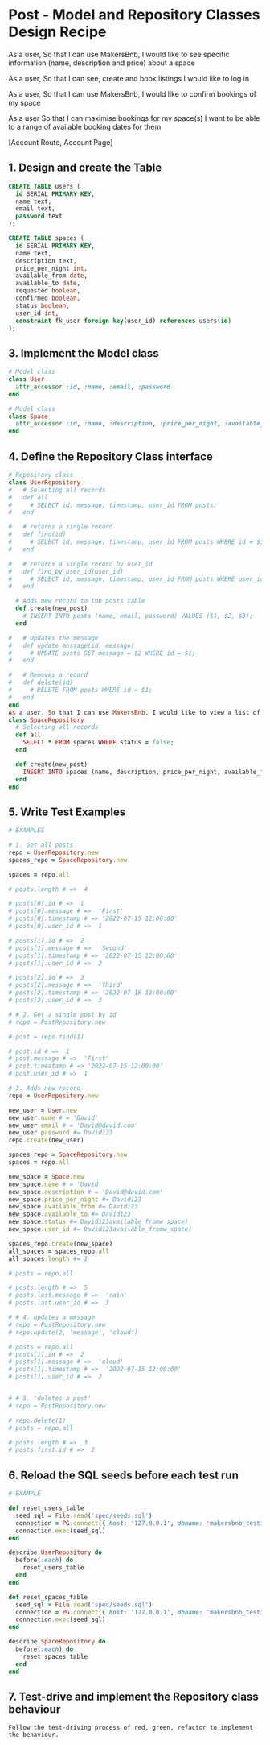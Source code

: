 # Post - Model and Repository Classes Design Recipe

<!-- As a user, So that I can use MakersBnb, I would like to create an account -->

<!-- As a user, So that I can use MakersBnb, I would like to view a list of spaces -->

As a user, So that I can use MakersBnb, I would like to see specific information (name, description and price) about a space

As a user, So that I can see, create and book listings I would like to log in

As a user, So that I can use MakersBnb, I would like to confirm bookings of my space

As a user So that I can maximise bookings for my space(s) I want to be able to a range of available booking dates for them

[Account Route, Account Page]

## 1. Design and create the Table
```sql
CREATE TABLE users (
  id SERIAL PRIMARY KEY,
  name text,
  email text,
  password text
);
```

```sql
CREATE TABLE spaces (
  id SERIAL PRIMARY KEY,
  name text,
  description text,
  price_per_night int,
  available_from date,
  available_to date,
  requested boolean,
  confirmed boolean,
  status boolean,
  user_id int,
  constraint fk_user foreign key(user_id) references users(id)
);
```
<!-- ## 2. Create Test SQL seeds
```sql
TRUNCATE TABLE users, posts RESTART IDENTITY;

INSERT INTO users (name, username, email, password) VALUES ('Moe', 'moeez', 'moeez@gmail.com', 'strong123');
INSERT INTO users (name, username, email, password) VALUES ('Joe', 'joeez', 'joeez@gmail.com', 'weak123');
INSERT INTO users (name, username, email, password) VALUES ('Foe', 'foeez', 'foeez@gmail.com', 'wicked123'); -->
<!-- 

INSERT INTO posts (message, timestamp, user_id) VALUES ('first message', '2022-03-01 12:00:00', 1);
INSERT INTO posts (message, timestamp, user_id) VALUES ('second message', '2022-12-04 12:00:00', 2);
INSERT INTO posts (message, timestamp, user_id) VALUES ('third message', '2022-10-06 12:00:00', 3); 
```-->
## 3. Implement the Model class
```ruby
# Model class
class User
  attr_accessor :id, :name, :email, :password
end

# Model class
class Space
  attr_accessor :id, :name, :description, :price_per_night, :available_from, :available_to, :status, :user_id
end
```

## 4. Define the Repository Class interface

```ruby
# Repository class
class UserRepository
#   # Selecting all records
#   def all
#     # SELECT id, message, timestamp, user_id FROM posts;
#   end

#   # returns a single record 
#   def find(id)
#     # SELECT id, message, timestamp, user_id FROM posts WHERE id = $1;
#   end

#   # returns a single record by user_id
#   def find_by_user_id(user_id)
#     # SELECT id, message, timestamp, user_id FROM posts WHERE user_id = $1;
#   end

  # Adds new record to the posts table
  def create(new_post)
    # INSERT INTO posts (name, email, password) VALUES ($1, $2, $3);
  end

#   # Updates the message
#   def update_message(id, message)
#     # UPDATE posts SET message = $2 WHERE id = $1;
#   end

#   # Removes a record
#   def delete(id)
#     # DELETE FROM posts WHERE id = $1;
#   end
end
As a user, So that I can use MakersBnb, I would like to view a list of spaces
class SpaceRepository
  # Selecting all records
  def all
    SELECT * FROM spaces WHERE status = false;
  end

  def create(new_post)
    INSERT INTO spaces (name, description, price_per_night, available_from, available_to, status, user_id) VALUES ($1, $2, $3, $4, $5, $6, $7);
  end
end
```
## 5. Write Test Examples

```ruby
# EXAMPLES

# 1. Get all posts
repo = UserRepository.new
spaces_repo = SpaceRepository.new

spaces = repo.all

# posts.length # =>  4

# posts[0].id # =>  1
# posts[0].message # =>  'First'
# posts[0].timestamp # => '2022-07-15 12:00:00'
# posts[0].user_id # =>  1

# posts[1].id # =>  2
# posts[1].message # =>  'Second'
# posts[1].timestamp # => '2022-07-15 12:00:00'
# posts[1].user_id # =>  2

# posts[2].id # =>  3
# posts[2].message # =>  'Third'
# posts[2].timestamp # => '2022-07-16 12:00:00'
# posts[2].user_id # =>  3

# # 2. Get a single post by id
# repo = PostRepository.new

# post = repo.find(1)

# post.id # =>  1
# post.message # =>  'First'
# post.timestamp # => '2022-07-15 12:00:00'
# post.user_id # =>  1

# 3. Adds new record 
repo = UserRepository.new

new_user = User.new
new_user.name # = 'David'
new_user.email # = 'David@david.com'
new_user.password #= David123
repo.create(new_user)

spaces_repo = SpaceRepository.new
spaces = repo.all

new_space = Space.new
new_space.name # = 'David'
new_space.description # = 'David@david.com'
new_space.price_per_night #= David123
new_space.available_from #= David123
new_space.available_to #= David123
new_space.status #= David123available_fromw_space)
new_space.user_id #= David123available_fromw_space)

spaces_repo.create(new_space)
all_spaces = spaces_repo.all
all_spaces.length #= 1

# posts = repo.all

# posts.length # =>  5
# posts.last.message # =>  'rain'
# posts.last.user_id # =>  3

# # 4. updates a message
# repo = PostRepository.new
# repo.update(2, 'message', 'cloud')

# posts = repo.all
# posts[1].id # =>  2
# posts[1].message # =>  'cloud'
# posts[1].timestamp # =>  '2022-07-15 12:00:00'
# posts[1].user_id # =>  2


# # 5. 'deletes a post' 
# repo = PostRepository.new

# repo.delete(1)
# posts = repo.all

# posts.length # =>  3
# posts.first.id # =>  2

```
## 6. Reload the SQL seeds before each test run

```ruby
# EXAMPLE

def reset_users_table
  seed_sql = File.read('spec/seeds.sql')
  connection = PG.connect({ host: '127.0.0.1', dbname: 'makersbnb_testing' })
  connection.exec(seed_sql)
end

describe UserRepository do
  before(:each) do 
    reset_users_table
  end
end

def reset_spaces_table
  seed_sql = File.read('spec/seeds.sql')
  connection = PG.connect({ host: '127.0.0.1', dbname: 'makersbnb_testing' })
  connection.exec(seed_sql)
end

describe SpaceRepository do
  before(:each) do 
    reset_spaces_table
  end
end
```

## 7. Test-drive and implement the Repository class behaviour
```
Follow the test-driving process of red, green, refactor to implement the behaviour.

```